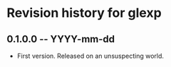 # Revision history for glexp

## 0.1.0.0 -- YYYY-mm-dd

* First version. Released on an unsuspecting world.
